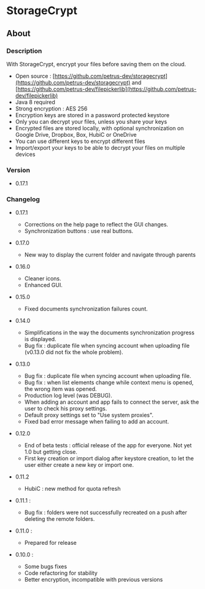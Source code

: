 # StorageCrypt #
## About ##

### Description ###

With StorageCrypt, encrypt your files before saving them on the cloud.

  * Open source : [https://github.com/petrus-dev/storagecrypt](https://github.com/petrus-dev/storagecrypt) and [https://github.com/petrus-dev/filepickerlib](https://github.com/petrus-dev/filepickerlib)
  * Java 8 required
  * Strong encryption : AES 256
  * Encryption keys are stored in a password protected keystore
  * Only you can decrypt your files, unless you share your keys
  * Encrypted files are stored locally, with optional synchronization on Google Drive, Dropbox, Box, HubiC or OneDrive
  * You can use different keys to encrypt different files
  * Import/export your keys to be able to decrypt your files on multiple devices

### Version ###

* 0.17.1

### Changelog ###

* 0.17.1
  * Corrections on the help page to reflect the GUI changes.
  * Synchronization buttons : use real buttons.

* 0.17.0
  * New way to display the current folder and navigate through parents

* 0.16.0
  * Cleaner icons.
  * Enhanced GUI.

* 0.15.0
  * Fixed documents synchronization failures count.

* 0.14.0
  * Simplifications in the way the documents synchronization progress is displayed.
  * Bug fix : duplicate file when syncing account when uploading file (v0.13.0 did not fix the whole problem).

* 0.13.0
  * Bug fix : duplicate file when syncing account when uploading file.
  * Bug fix : when list elements change while context menu is opened, the wrong item was opened.
  * Production log level (was DEBUG).
  * When adding an account and app fails to connect the server, ask the user to check his proxy settings.
  * Default proxy settings set to "Use system proxies".
  * Fixed bad error message when failing to add an account.

* 0.12.0
  * End of beta tests : official release of the app for everyone. Not yet 1.0 but getting close.
  * First key creation or import dialog after keystore creation, to let the user either create a new key or import one.

* 0.11.2
  * HubiC : new method for quota refresh

* 0.11.1 :
  * Bug fix : folders were not successfully recreated on a push after deleting the remote folders.

* 0.11.0 :
  * Prepared for release

* 0.10.0 :
  * Some bugs fixes
  * Code refactoring for stability
  * Better encryption, incompatible with previous versions